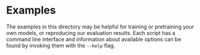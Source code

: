 # Examples
The examples in this directory may be helpful for training or pretraining your
own models, or reproducing our evaluation results. Each script has a command
line interface and information about available options can be found by invoking
them with the `--help` flag.
